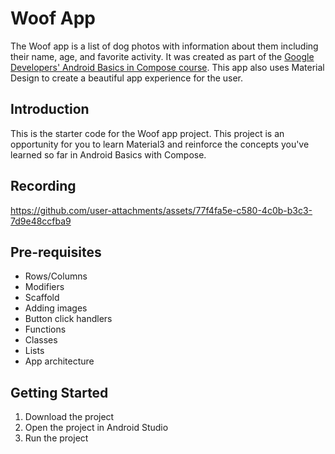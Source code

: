 Woof App
==================================

The Woof app is a list of dog photos with information about them including their name, age, and favorite activity. It was created as part of the [Google Developers' Android Basics in Compose course](https://developer.android.com/courses/android-basics-compose/course). This app also uses Material Design to create a beautiful app experience for the user.

Introduction
------------

This is the starter code for the Woof app project. This project is an opportunity for you to learn Material3 and reinforce the concepts you've learned so far in Android Basics with Compose.

Recording
------------
https://github.com/user-attachments/assets/77f4fa5e-c580-4c0b-b3c3-7d9e48ccfba9


Pre-requisites
--------------

- Rows/Columns
- Modifiers
- Scaffold
- Adding images
- Button click handlers
- Functions
- Classes
- Lists
- App architecture

Getting Started
---------------

1. Download the project
2. Open the project in Android Studio
3. Run the project
